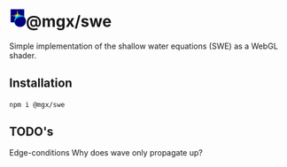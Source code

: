 <h1><img src="https://raw.githubusercontent.com/MichaelLangbein/mgx/main/logo.svg" width="30">@mgx/swe</h1>

Simple implementation of the shallow water equations (SWE) as a WebGL shader.

## Installation

```
npm i @mgx/swe
```


## TODO's

Edge-conditions
Why does wave only propagate up?